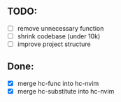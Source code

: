 ## TODO:

- [ ] remove unnecessary function
- [ ] shrink codebase (under 10k)
- [ ] improve project structure

## Done:

- [x] merge hc-func into hc-nvim
- [x] merge hc-substitute into hc-nvim
